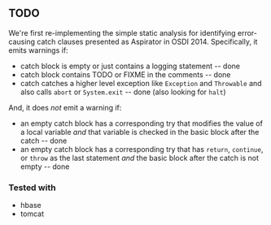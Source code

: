 ## TODO

We're first re-implementing the simple static analysis for identifying error-causing catch clauses presented as Aspirator in OSDI 2014.
Specifically, it emits warnings if:
* catch block is empty or just contains a logging statement -- done
* catch block contains TODO or FIXME in the comments -- done
* catch catches a higher level exception like `Exception` and `Throwable` and also calls `abort` or `System.exit` -- done (also looking for `halt`)

And, it does _not_ emit a warning if:
* an empty catch block has a corresponding try that modifies the value of a local variable _and_ that variable is checked in the basic block after the catch -- done
* an empty catch block has a corresponding try that has `return`, `continue`, or `throw` as the last statement _and_ the basic block after the catch is not empty -- done

### Tested with
* hbase
* tomcat
